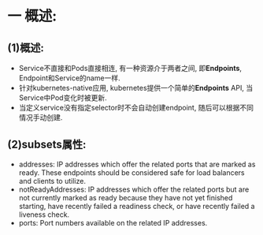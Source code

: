 # 一 概述:
## (1)概述:
- Service不直接和Pods直接相连, 有一种资源介于两者之间, 即**Endpoints**, Endpoint和Service的name一样.
- 针对kubernetes-native应用, kubernetes提供一个简单的**Endpoints** API, 当Service中Pod变化时被更新. 
- 当定义service没有指定selector时不会自动创建endpoint, 随后可以根据不同情况手动创建.

## (2)subsets属性:
- addresses: IP addresses which offer the related ports that are marked as ready. These endpoints should be considered safe for load balancers and clients to utilize.
- notReadyAddresses: IP addresses which offer the related ports but are not currently marked as ready because they have not yet finished starting, have recently failed a readiness check, or have recently failed a liveness check.
- ports: Port numbers available on the related IP addresses.

